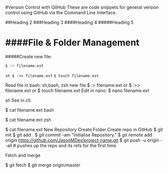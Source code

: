 #Version Control with GitHub
These are code snippets for general version control using GitHub via the Command Line Interface.

##Heading 2
###Heading 3
####Heading 4
#####Heading 5

####File & Folder Management
=======
#####Create new file:
```sh
$ :> filename.ext
```
```sh $ :>> filename.ext```
```` $ touch filename.ext ````

Read file in bash: sh,bash, zsh new file $ :> filename.ext or $ :>> filename.ext or $ touch filename.ext Edit in nano: $ nano filename.ext

sh See in cli:

$ cat filename.ext 
bash

$ cat filename.ext 
zsh

$ cat filename.ext 
New Repository Create Folder Create repo in GitHub $ git init $ git add . $ git commit -am "Initialise Repository." $ git remote add origin https://github.com/JasonMDev/project-name.git $ git push -u origin --all # pushes up the repo and its refs for the first time

Fetch and merge

$ git fetch $ git merge origin/master
